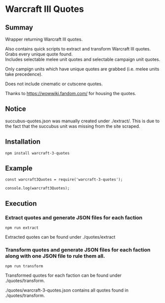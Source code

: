# Warcraft III Quotes

## Summay

Wrapper returning Warcraft III quotes. 

Also contains quick scripts to extract and transform Warcraft III quotes.
Grabs every unique quote found.  
Includes selectable melee unit quotes and selectable campaign unit quotes.

Only campign units which have unique quotes are grabbed 
(i.e. melee units take precedence).

Does not include cinematic or cutscene quotes.

Thanks to https://wowwiki.fandom.com/ for housing the quotes.

## Notice

succubus-quotes.json was manually created under ./extract/.
This is due to the fact that the succubus unit was missing from the site scraped.

## Installation

`npm install warcraft-3-quotes`

## Example

```
const warcraft3Quotes = require('warcraft-3-quotes');

console.log(warcraft3Quotes);
```

## Execution

### Extract quotes and generate JSON files for each faction
`npm run extract`

Extracted quotes can be found under ./quotes/extract

### Transform quotes and generate JSON files for each faction along with one JSON file to rule them all.
`npm run transform`

Transformed quotes for each faction can be found under ./quotes/transform.

./quotes/warcraft-3-quotes.json contains all quotes found in ./quotes/transform.
